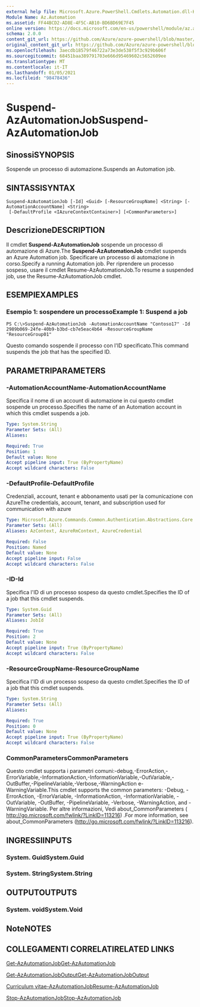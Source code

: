 ```yaml
---
external help file: Microsoft.Azure.PowerShell.Cmdlets.Automation.dll-Help.xml
Module Name: Az.Automation
ms.assetid: FF44BCD2-AD8E-4F5C-AB10-BD6BD69E7F45
online version: https://docs.microsoft.com/en-us/powershell/module/az.automation/suspend-azautomationjob
schema: 2.0.0
content_git_url: https://github.com/Azure/azure-powershell/blob/master/src/Automation/Automation/help/Suspend-AzAutomationJob.md
original_content_git_url: https://github.com/Azure/azure-powershell/blob/master/src/Automation/Automation/help/Suspend-AzAutomationJob.md
ms.openlocfilehash: 3aecdb18579f46722a73e3de538f5f3c929b606f
ms.sourcegitcommit: 68451baa389791703e666d95469602c5652609ee
ms.translationtype: MT
ms.contentlocale: it-IT
ms.lasthandoff: 01/05/2021
ms.locfileid: "98478436"
---
```

# <span data-ttu-id="289a1-101">Suspend-AzAutomationJob</span><span class="sxs-lookup"><span data-stu-id="289a1-101">Suspend-AzAutomationJob</span></span>

## <span data-ttu-id="289a1-102">Sinossi</span><span class="sxs-lookup"><span data-stu-id="289a1-102">SYNOPSIS</span></span>
<span data-ttu-id="289a1-103">Sospende un processo di automazione.</span><span class="sxs-lookup"><span data-stu-id="289a1-103">Suspends an Automation job.</span></span>

## <span data-ttu-id="289a1-104">SINTASSI</span><span class="sxs-lookup"><span data-stu-id="289a1-104">SYNTAX</span></span>

```
Suspend-AzAutomationJob [-Id] <Guid> [-ResourceGroupName] <String> [-AutomationAccountName] <String>
 [-DefaultProfile <IAzureContextContainer>] [<CommonParameters>]
```

## <span data-ttu-id="289a1-105">Descrizione</span><span class="sxs-lookup"><span data-stu-id="289a1-105">DESCRIPTION</span></span>
<span data-ttu-id="289a1-106">Il cmdlet **Suspend-AzAutomationJob** sospende un processo di automazione di Azure.</span><span class="sxs-lookup"><span data-stu-id="289a1-106">The **Suspend-AzAutomationJob** cmdlet suspends an Azure Automation job.</span></span>
<span data-ttu-id="289a1-107">Specificare un processo di automazione in corso.</span><span class="sxs-lookup"><span data-stu-id="289a1-107">Specify a running Automation job.</span></span>
<span data-ttu-id="289a1-108">Per riprendere un processo sospeso, usare il cmdlet Resume-AzAutomationJob.</span><span class="sxs-lookup"><span data-stu-id="289a1-108">To resume a suspended job, use the Resume-AzAutomationJob cmdlet.</span></span>

## <span data-ttu-id="289a1-109">ESEMPI</span><span class="sxs-lookup"><span data-stu-id="289a1-109">EXAMPLES</span></span>

### <span data-ttu-id="289a1-110">Esempio 1: sospendere un processo</span><span class="sxs-lookup"><span data-stu-id="289a1-110">Example 1: Suspend a job</span></span>
```
PS C:\>Suspend-AzAutomationJob -AutomationAccountName "Contoso17" -Id 2989b069-24fe-40b9-b3bd-cb7e5eac4b64 -ResourceGroupName "ResourceGroup01"
```

<span data-ttu-id="289a1-111">Questo comando sospende il processo con l'ID specificato.</span><span class="sxs-lookup"><span data-stu-id="289a1-111">This command suspends the job that has the specified ID.</span></span>

## <span data-ttu-id="289a1-112">PARAMETRI</span><span class="sxs-lookup"><span data-stu-id="289a1-112">PARAMETERS</span></span>

### <span data-ttu-id="289a1-113">-AutomationAccountName</span><span class="sxs-lookup"><span data-stu-id="289a1-113">-AutomationAccountName</span></span>
<span data-ttu-id="289a1-114">Specifica il nome di un account di automazione in cui questo cmdlet sospende un processo.</span><span class="sxs-lookup"><span data-stu-id="289a1-114">Specifies the name of an Automation account in which this cmdlet suspends a job.</span></span>

```yaml
Type: System.String
Parameter Sets: (All)
Aliases:

Required: True
Position: 1
Default value: None
Accept pipeline input: True (ByPropertyName)
Accept wildcard characters: False
```

### <span data-ttu-id="289a1-115">-DefaultProfile</span><span class="sxs-lookup"><span data-stu-id="289a1-115">-DefaultProfile</span></span>
<span data-ttu-id="289a1-116">Credenziali, account, tenant e abbonamento usati per la comunicazione con Azure</span><span class="sxs-lookup"><span data-stu-id="289a1-116">The credentials, account, tenant, and subscription used for communication with azure</span></span>

```yaml
Type: Microsoft.Azure.Commands.Common.Authentication.Abstractions.Core.IAzureContextContainer
Parameter Sets: (All)
Aliases: AzContext, AzureRmContext, AzureCredential

Required: False
Position: Named
Default value: None
Accept pipeline input: False
Accept wildcard characters: False
```

### <span data-ttu-id="289a1-117">-ID</span><span class="sxs-lookup"><span data-stu-id="289a1-117">-Id</span></span>
<span data-ttu-id="289a1-118">Specifica l'ID di un processo sospeso da questo cmdlet.</span><span class="sxs-lookup"><span data-stu-id="289a1-118">Specifies the ID of a job that this cmdlet suspends.</span></span>

```yaml
Type: System.Guid
Parameter Sets: (All)
Aliases: JobId

Required: True
Position: 2
Default value: None
Accept pipeline input: True (ByPropertyName)
Accept wildcard characters: False
```

### <span data-ttu-id="289a1-119">-ResourceGroupName</span><span class="sxs-lookup"><span data-stu-id="289a1-119">-ResourceGroupName</span></span>
<span data-ttu-id="289a1-120">Specifica l'ID di un processo sospeso da questo cmdlet.</span><span class="sxs-lookup"><span data-stu-id="289a1-120">Specifies the ID of a job that this cmdlet suspends.</span></span>

```yaml
Type: System.String
Parameter Sets: (All)
Aliases:

Required: True
Position: 0
Default value: None
Accept pipeline input: True (ByPropertyName)
Accept wildcard characters: False
```

### <span data-ttu-id="289a1-121">CommonParameters</span><span class="sxs-lookup"><span data-stu-id="289a1-121">CommonParameters</span></span>
<span data-ttu-id="289a1-122">Questo cmdlet supporta i parametri comuni:-debug,-ErrorAction,-ErrorVariable,-InformationAction,-InformationVariable,-OutVariable,-OutBuffer,-PipelineVariable,-Verbose,-WarningAction e-WarningVariable.</span><span class="sxs-lookup"><span data-stu-id="289a1-122">This cmdlet supports the common parameters: -Debug, -ErrorAction, -ErrorVariable, -InformationAction, -InformationVariable, -OutVariable, -OutBuffer, -PipelineVariable, -Verbose, -WarningAction, and -WarningVariable.</span></span> <span data-ttu-id="289a1-123">Per altre informazioni, Vedi about_CommonParameters ( http://go.microsoft.com/fwlink/?LinkID=113216) .</span><span class="sxs-lookup"><span data-stu-id="289a1-123">For more information, see about_CommonParameters (http://go.microsoft.com/fwlink/?LinkID=113216).</span></span>

## <span data-ttu-id="289a1-124">INGRESSI</span><span class="sxs-lookup"><span data-stu-id="289a1-124">INPUTS</span></span>

### <span data-ttu-id="289a1-125">System. Guid</span><span class="sxs-lookup"><span data-stu-id="289a1-125">System.Guid</span></span>

### <span data-ttu-id="289a1-126">System. String</span><span class="sxs-lookup"><span data-stu-id="289a1-126">System.String</span></span>

## <span data-ttu-id="289a1-127">OUTPUT</span><span class="sxs-lookup"><span data-stu-id="289a1-127">OUTPUTS</span></span>

### <span data-ttu-id="289a1-128">System. void</span><span class="sxs-lookup"><span data-stu-id="289a1-128">System.Void</span></span>

## <span data-ttu-id="289a1-129">Note</span><span class="sxs-lookup"><span data-stu-id="289a1-129">NOTES</span></span>

## <span data-ttu-id="289a1-130">COLLEGAMENTI CORRELATI</span><span class="sxs-lookup"><span data-stu-id="289a1-130">RELATED LINKS</span></span>

[<span data-ttu-id="289a1-131">Get-AzAutomationJob</span><span class="sxs-lookup"><span data-stu-id="289a1-131">Get-AzAutomationJob</span></span>](./Get-AzAutomationJob.md)

[<span data-ttu-id="289a1-132">Get-AzAutomationJobOutput</span><span class="sxs-lookup"><span data-stu-id="289a1-132">Get-AzAutomationJobOutput</span></span>](./Get-AzAutomationJobOutput.md)

[<span data-ttu-id="289a1-133">Curriculum vitae-AzAutomationJob</span><span class="sxs-lookup"><span data-stu-id="289a1-133">Resume-AzAutomationJob</span></span>](./Resume-AzAutomationJob.md)

[<span data-ttu-id="289a1-134">Stop-AzAutomationJob</span><span class="sxs-lookup"><span data-stu-id="289a1-134">Stop-AzAutomationJob</span></span>](./Stop-AzAutomationJob.md)


